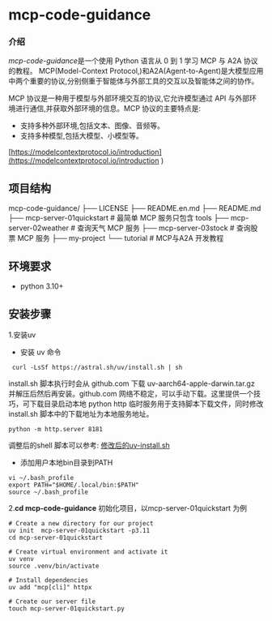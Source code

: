 # mcp-code-guidance

### 介绍
*mcp-code-guidance*是一个使用 Python 语言从 0 到 1 学习 MCP 与 A2A 协议的教程。
MCP(Model-Context Protocol,)和A2A(Agent-to-Agent)是大模型应用中两个重要的协议,分别侧重于智能体与外部工具的交互以及智能体之间的协作。

MCP 协议是一种用于模型与外部环境交互的协议,它允许模型通过 API 与外部环境进行通信,并获取外部环境的信息。MCP 协议的主要特点是:
+ 支持多种外部环境,包括文本、图像、音频等。
+ 支持多种模型,包括大模型、小模型等。

[https://modelcontextprotocol.io/introduction](https://modelcontextprotocol.io/introduction
)

## 项目结构
mcp-code-guidance/
├── LICENSE
├── README.en.md
├── README.md
├── mcp-server-01quickstart # 最简单 MCP 服务只包含 tools
├── mcp-server-02weather # 查询天气 MCP 服务
├── mcp-server-03stock # 查询股票 MCP 服务
├── my-project
└── tutorial #  MCP与A2A 开发教程


## 环境要求
+ python 3.10+


## 安装步骤

1.安装uv
+ 安装 uv 命令
```
 curl -LsSf https://astral.sh/uv/install.sh | sh
```

install.sh 脚本执行时会从 github.com 下载 uv-aarch64-apple-darwin.tar.gz 并解压后然后再安装。github.com 网络不稳定，可以手动下载。这里提供一个技巧，可下载目录启动本地 python http 临时服务用于支持脚本下载文件，同时修改install.sh 脚本中的下载地址为本地服务地址。

```shell
python -m http.server 8181
```
调整后的shell 脚本可以参考: [修改后的uv-install.sh](./tutorial/uv-install.sh)

+ 添加用户本地bin目录到PATH
```shell
vi ~/.bash_profile
export PATH="$HOME/.local/bin:$PATH"
source ~/.bash_profile
```

2.**cd  mcp-code-guidance** 初始化项目，以mcp-server-01quickstart 为例


```shell
# Create a new directory for our project
uv init  mcp-server-01quickstart -p3.11 
cd mcp-server-01quickstart

# Create virtual environment and activate it
uv venv
source .venv/bin/activate

# Install dependencies
uv add "mcp[cli]" httpx

# Create our server file
touch mcp-server-01quickstart.py


